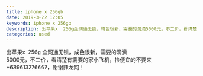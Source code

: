 ```yaml
---
title: iphone x 256gb
date: 2019-3-22 12:05
keywords: iphone x 256gb
description: 出苹果x  256g全网通无锁，成色很新，需要的滴滴5000元，不二价，看清楚有需要的家小飞机，捡便宜的不要来+639613276667，谢谢菲龙网！
categories: used
---
```

<td class="t_f" id="postmessage_3280491">

出苹果x  256g 全网通无锁，成色很新，需要的滴滴<br/>
5000元，不二价，看清楚有需要的家小飞机，捡便宜的不要来+639613276667，谢谢菲龙网！<br/>
</td>
